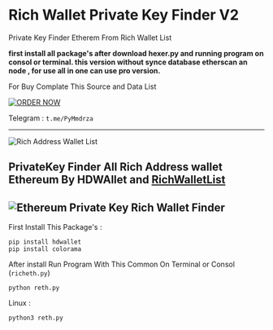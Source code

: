# Rich Wallet Private Key Finder V2

Private Key Finder Etherem From Rich Wallet List 

**first install all package's after download hexer.py and running program on consol or terminal.
this version without synce database etherscan an node , for use all in one can use pro version.**

For Buy Complate This Source and Data List 


 [![ORDER NOW](https://mmdrza.com/wp-content/uploads/2022/04/order-1.png)](https://mmdrza.com/product/ethereum-private-key-rich-wallet-finder-v2/)



Telegram : `t.me/PyMmdrza`

----

![Rich Address Wallet List](https://raw.githubusercontent.com/Pymmdrza/Rich-Address-Wallet/main/richwallet1.png)

PrivateKey Finder All Rich Address wallet Ethereum By HDWAllet and [RichWalletList](https://github.com/Pymmdrza/Rich-Address-Wallet)
---
![Ethereum Private Key Rich Wallet Finder](https://github.com/Pymmdrza/RichWalletPrivateKeyFinder2/raw/mainx/RETH_Mmdrza.gif)
---
First Install This Package's :
```
pip install hdwallet
pip install colorama
```

After install Run Program With This Common On Terminal or Consol (`richeth.py`)
```
python reth.py
```
Linux :
```
python3 reth.py
```
